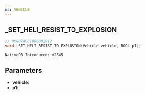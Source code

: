 ```yaml
---
ns: VEHICLE 
---
```


## _SET_HELI_RESIST_TO_EXPLOSION

```c
// 0x8074CC1886802912 
void _SET_HELI_RESIST_TO_EXPLOSION(Vehicle vehicle, BOOL p1);
```

```
NativeDB Introduced: v2545
```

## Parameters
* **vehicle**:
* **p1**:
